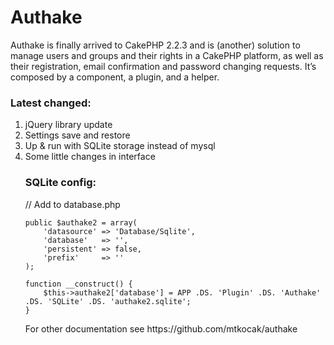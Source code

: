 Authake
============

Authake is finally arrived to CakePHP 2.2.3 and is (another) solution to manage users and groups and their rights in a CakePHP platform, as well as their registration, email confirmation and password changing requests. It’s composed by a component, a plugin, and a helper.

<h3>Latest changed:</h3>
<ol>
<li>jQuery library update
<li>Settings save and restore
<li>Up & run with SQLite storage instead of mysql
<li>Some little changes in interface
<p>
<h3>SQLite config:</h3>
// Add to database.php
</p>

	public $authake2 = array(
		'datasource' => 'Database/Sqlite',
		'database'   => '',
		'persistent' => false,
		'prefix'     => ''
	);

	function __construct() {
		$this->authake2['database'] = APP .DS. 'Plugin' .DS. 'Authake' .DS. 'SQLite' .DS. 'authake2.sqlite';
	}

<p>
For other documentation see
https://github.com/mtkocak/authake
</p>
